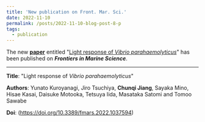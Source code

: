 ```yaml
---
title: 'New publication on Front. Mar. Sci.'
date: 2022-11-10
permalink: /posts/2022-11-10-blog-post-8-p
tags:
  - publication
---
```


The new [**paper**](https://www.frontiersin.org/articles/10.3389/fmars.2022.1037594/full) entitled "<ins>Light response of *Vibrio parahaemolyticus*</ins>" has been published on ***Frontiers in Marine Science***.

***

**Title**: "Light response of *Vibrio parahaemolyticus*"

**Authors**: Yunato Kuroyanagi, Jiro Tsuchiya, **Chunqi Jiang**, Sayaka Mino, Hisae Kasai, Daisuke Motooka, Tetsuya Iida, Masataka Satomi and Tomoo Sawabe

**Doi**: (https://doi.org/10.3389/fmars.2022.1037594)
